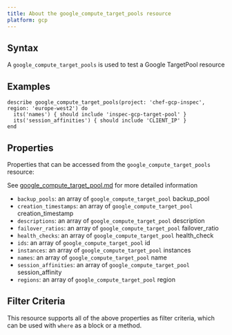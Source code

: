 ```yaml
---
title: About the google_compute_target_pools resource
platform: gcp
---
```


## Syntax
A `google_compute_target_pools` is used to test a Google TargetPool resource

## Examples
```
describe google_compute_target_pools(project: 'chef-gcp-inspec', region: 'europe-west2') do
  its('names') { should include 'inspec-gcp-target-pool' }
  its('session_affinities') { should include 'CLIENT_IP' }
end
```

## Properties
Properties that can be accessed from the `google_compute_target_pools` resource:

See [google_compute_target_pool.md](google_compute_target_pool.md) for more detailed information
  * `backup_pools`: an array of `google_compute_target_pool` backup_pool
  * `creation_timestamps`: an array of `google_compute_target_pool` creation_timestamp
  * `descriptions`: an array of `google_compute_target_pool` description
  * `failover_ratios`: an array of `google_compute_target_pool` failover_ratio
  * `health_checks`: an array of `google_compute_target_pool` health_check
  * `ids`: an array of `google_compute_target_pool` id
  * `instances`: an array of `google_compute_target_pool` instances
  * `names`: an array of `google_compute_target_pool` name
  * `session_affinities`: an array of `google_compute_target_pool` session_affinity
  * `regions`: an array of `google_compute_target_pool` region

## Filter Criteria
This resource supports all of the above properties as filter criteria, which can be used
with `where` as a block or a method.
